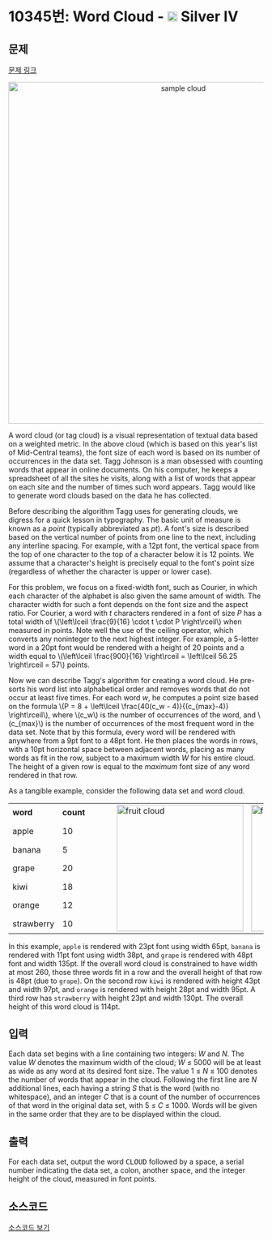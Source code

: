# 10345번: Word Cloud - <img src="https://static.solved.ac/tier_small/7.svg" style="height:20px" /> Silver IV

<!-- performance -->

<!-- 문제 제출 후 깃허브에 푸시를 했을 때 제출한 코드의 성능이 입력될 공간입니다.-->

<!-- end -->

## 문제

[문제 링크](https://boj.kr/10345)


<p style="text-align:center"><img alt="sample cloud" src="https://www.acmicpc.net/upload/images2/teams.png" style="line-height:1.6em; width:675px"></p>

<p>A word cloud (or tag cloud) is a visual representation of textual data based on a weighted metric. In the above cloud (which is based on this year's list of Mid-Central teams), the font size of each word is based on its number of occurrences in the data set. Tagg Johnson is a man obsessed with counting words that appear in online documents. On his computer, he keeps a spreadsheet of all the sites he visits, along with a list of words that appear on each site and the number of times such word appears. Tagg would like to generate word clouds based on the data he has collected.</p>

<p>Before describing the algorithm Tagg uses for generating clouds, we digress for a quick lesson in typography. The basic unit of measure is known as a <em>point</em> (typically abbreviated as <em>pt</em>). A font's size is described based on the vertical number of points from one line to the next, including any interline spacing. For example, with a 12pt font, the vertical space from the top of one character to the top of a character below it is 12 points. We assume that a character's height is precisely equal to the font's point size (regardless of whether the character is upper or lower case).</p>

<p>For this problem, we focus on a fixed-width font, such as Courier, in which each character of the alphabet is also given the same amount of width. The character width for such a font depends on the font size and the aspect ratio. For Courier, a word with <em>t</em> characters rendered in a font of size <em>P</em> has a total width of \(\left\lceil \frac{9}{16} \cdot t \cdot P \right\rceil\) when measured in points. Note well the use of the ceiling operator, which converts any noninteger to the next highest integer. For example, a 5-letter word in a 20pt font would be rendered with a height of 20 points and a width equal to \(\left\lceil \frac{900}{16} \right\rceil = \left\lceil 56.25 \right\rceil = 57\) points.</p>

<p>Now we can describe Tagg's algorithm for creating a word cloud. He pre-sorts his word list into alphabetical order and removes words that do not occur at least five times. For each word&nbsp;<em>w</em>, he computes a point size based on the formula \(P = 8 + \left\lceil \frac{40(c_w - 4)}{(c_{max}-4)} \right\rceil\), where \(c_w\) is the number of occurrences of the word, and \(c_{max}\) is the number of occurrences of the most frequent word in the data set. Note that by this formula, every word will be rendered with anywhere from a 9pt font to a 48pt font. He then places the words in rows, with a 10pt horizontal space between adjacent words, placing as many words as fit in the row, subject to a maximum width&nbsp;<em>W</em> for his entire cloud. The height of a given row is equal to the <em>maximum</em> font size of any word rendered in that row.</p>

<p>As a tangible example, consider the following data set and word cloud.</p>

<table class="table table-bordered">
<tbody>
<tr>
<td><strong>word</strong></td>
<td><strong>count</strong></td>
<td>&nbsp;&nbsp;&nbsp;&nbsp;&nbsp;&nbsp;&nbsp;</td>
<td rowspan="7"><img alt="fruit cloud" src="https://www.acmicpc.net/upload/images2/fruits260.png" style="width:250px"></td>
<td rowspan="7"><img alt="fruit cloud" src="https://www.acmicpc.net/upload/images2/fruits260Boxed.png" style="width:250px"></td>
</tr>
<tr>
<td>apple</td>
<td>10</td>
</tr>
<tr>
<td>banana</td>
<td>5</td>
</tr>
<tr>
<td>grape</td>
<td>20</td>
</tr>
<tr>
<td>kiwi</td>
<td>18</td>
</tr>
<tr>
<td>orange</td>
<td>12</td>
</tr>
<tr>
<td>strawberry</td>
<td>10</td>
</tr>
<!-- remaining rows are to fine tune print layout -->
<tr>
</tr>
<tr>
</tr>
<tr>
</tr>
<tr>
</tr>
<tr>
</tr>
</tbody>
</table>

<p>In this example, <code>apple</code> is rendered with 23pt font using width&nbsp;65pt, <code>banana</code> is rendered with 11pt font using width&nbsp;38pt, and <code>grape</code> is rendered with 48pt font and width&nbsp;135pt. If the overall word cloud is constrained to have width at most 260, those three words fit in a row and the overall height of that row is 48pt (due to <code>grape</code>). On the second row <code>kiwi</code> is rendered with height 43pt and width 97pt, and <code>orange</code> is rendered with height 28pt and width 95pt. A third row has <code>strawberry</code> with height 23pt and width 130pt. The overall height of this word cloud is 114pt.</p>



## 입력


<p>Each data set begins with a line containing two integers: <em>W</em> and <em>N</em>. The value <em>W</em> denotes the maximum width of the cloud; <em>W</em> ≤ 5000 will be at least as wide as any word at its desired font size. The value 1 ≤ <em>N</em> ≤ 100 denotes the number of words that appear in the cloud. Following the first line are <em>N</em> additional lines, each having a string <em>S</em> that is the word (with no whitespace), and an integer <em>C</em> that is a count of the number of occurrences of that word in the original data set, with 5 ≤ <em>C</em> ≤ 1000. Words will be given in the same order that they are to be displayed within the cloud.</p>



## 출력


<p>For each data set, output the word <kbd>CLOUD</kbd> followed by a space, a serial number indicating the data set, a colon, another space, and the integer height of the cloud, measured in font points.</p>



## 소스코드

[소스코드 보기](Word%20Cloud.cpp)